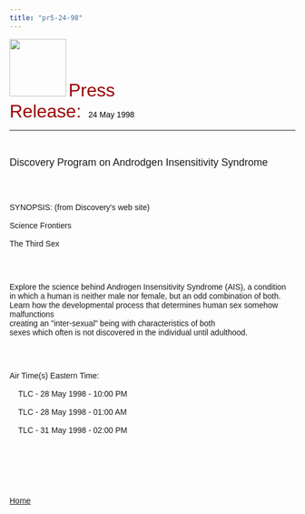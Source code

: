 ```yaml
---
title: "pr5-24-98"
---
```


  
  


<IMG SRC="/img/logo100.gif" HEIGHT="101" WIDTH="100" NATURALSIZEFLAG="0" ALIGN="BOTTOM" />  
<FONT FACE="Arial,Helvetica"><FONT COLOR="#990000" SIZE="+3">Press<br />Release:&nbsp;</FONT><FONT COLOR="#000000"> 24 May 1998</FONT>&nbsp; 

<HR ALIGN="LEFT" />

<BR /><br /><FONT SIZE="+1">Discovery Program on Androdgen Insensitivity Syndrome</FONT><A NAME="top"></A></P><br /><br />

<P>
  SYNOPSIS: (from Discovery's web site) <BR /><br />Science Frontiers <BR /><br />The Third Sex
</P>

<br /><br />

<P>
  Explore the science behind Androgen Insensitivity Syndrome (AIS), a condition<br />in which a human is neither male nor female, but an odd combination of both.<br />Learn how the developmental process that determines human sex somehow malfunctions<br />creating an "inter-sexual" being with characteristics of both<br />sexes which often is not discovered in the individual until adulthood.
</P>

<br /><br />

<P>
  Air Time(s) Eastern Time: <BR /><br />&nbsp;&nbsp;&nbsp; TLC - 28 May 1998 - 10:00 PM <BR /><br />&nbsp;&nbsp;&nbsp; TLC - 28 May 1998 - 01:00 AM <BR /><br />&nbsp;&nbsp;&nbsp; TLC - 31 May 1998 - 02:00 PM <BR /><br />&nbsp;
</P>

<br /><br /><br />

<P>
  <A HREF="http://www.isna.org/">Home</A> <BR /><br />&nbsp; <BR /><br />&nbsp; <BR /><br />&nbsp; <BR /><br />&nbsp; <BR /><br />&nbsp; <BR /><br />&nbsp;<br />